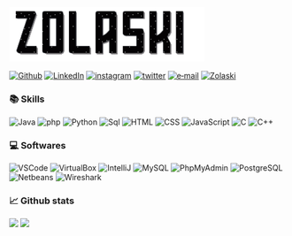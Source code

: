<img src="githubBanner.gif" style="width: 70%">

[![Github](https://img.shields.io/badge/-Github-181717?style=for-the-badge&logo=Github&logoColor=white)](https://github.com/ElMatteo)
[![LinkedIn](https://img.shields.io/badge/-LINKEDIN-0077B5?style=for-the-badge&logo=linkedin&logoColor=white)](https://www.linkedin.com/in/matteo-clabassi-b84b86204)
[![instagram](https://img.shields.io/badge/-INSTAGRAM-E4405F.svg?style=for-the-badge&logo=instagram&logoColor=white)](https://www.instagram.com/vard0s/)
[![twitter](https://img.shields.io/badge/-TWITTER-1DA1F2.svg?style=for-the-badge&logo=twitter&logoColor=white)](https://www.twitter.com/ClabassiMatteo)
[![e‑mail](https://img.shields.io/badge/-e‑mail-D14836.svg?style=for-the-badge&logo=GMail&logoColor=white)](mailto:matteoclabassi@gmail.com)
[![Zolaski](https://img.shields.io/badge/-ZOLASKI.COM-000000?&style=for-the-badge&logoColor=white)]()
<br>
### 📚 Skills
![Java](https://img.shields.io/badge/-JAVA-eb391a?style=for-the-badge&logo=java&logoColor=black)
![php](https://img.shields.io/badge/-PHP-777BB4?style=for-the-badge&logo=php&logoColor=white)
![Python](https://img.shields.io/badge/-Python-E7BA15?style=for-the-badge&logo=Python&logoColor=black)
![Sql](https://img.shields.io/badge/-SQL-lightblue?logo=PostgreSQL&style=for-the-badge)
![HTML](https://img.shields.io/badge/-HTML-E15622?style=for-the-badge&logo=HTML5&logoColor=white)
![CSS](https://img.shields.io/badge/-CSS-1B7FDE?style=for-the-badge&logo=CSS3&logoColor=white)
![JavaScript](https://img.shields.io/badge/-JavaScript-F7DF1E?style=for-the-badge&logo=JavaScript&logoColor=black)
![C](https://img.shields.io/badge/-C-7700c6?style=for-the-badge&logo=C&logoColor=white)
![C++](https://img.shields.io/badge/-C++-00599C?style=for-the-badge&logo=C%2B%2B&logoColor=white)
<br>
### 💻 Softwares
![VSCode](https://img.shields.io/badge/-VSCode-red?logo=visual-studio-code&style=for-the-badge)
![VirtualBox](https://img.shields.io/badge/-VirtualBox-green?logo=virtualbox&style=for-the-badge)
![IntelliJ](https://img.shields.io/badge/-IntelliJ-F7DF1E?logo=IntelliJ-IDEA&logoColor=black&style=for-the-badge)
![MySQL](https://img.shields.io/badge/-MySQL-blue?logo=MySQL&logoColor=white&style=for-the-badge)
![PhpMyAdmin](https://img.shields.io/badge/-Phpmyadmin-lightblue?logo=PhpMyAdmin&logoColor=black&style=for-the-badge)
![PostgreSQL](https://img.shields.io/badge/-PostgreSQL-darkgreen?logo=PostgreSQL&logoColor=white&style=for-the-badge)
![Netbeans](https://img.shields.io/badge/-Netbeans-7700c6?logo=Apache-NetBeans-IDE&logoColor=white&style=for-the-badge)
![Wireshark](https://img.shields.io/badge/-Wireshark-777BB4?logo=Wireshark&logoColor=white&style=for-the-badge)
<br>
### 📈 Github stats
  <img height=135em src="https://github-readme-stats.vercel.app/api?theme=dark&username=ElMatteo&show_icons=true&hide_border=false&&count_private=true&include_all_commits=true" />
  <img height=135em src="https://github-readme-stats.vercel.app/api/top-langs/?theme=dark&username=ElMatteo&exclude_repo=KNN-Image-Classification&show_icons=true&hide_border=false&layout=compact&langs_count=8" />
